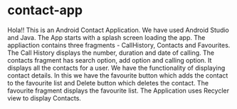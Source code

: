 # contact-app
Hola!!
This is an Android Contact Application. We have used Android Studio and Java. The App starts with a splash screen loading the app. The appliaction contains three fragments - CallHistory, Contacts and Favourites. The Call History displays 
the number, duration and date of calling. The contacts fragment has search option, add option and calling option. It displays all the contacts for a user. 
We have the functionality of displaying contact details. In this we have the favourite button which adds the contact to the favourite list and Delete button which deletes the contact.
The favourite fragment displays the favourite list. The Application uses Recycler view to display Contacts. 
